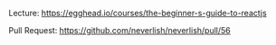 Lecture: https://egghead.io/courses/the-beginner-s-guide-to-reactjs

Pull Request: https://github.com/neverlish/neverlish/pull/56